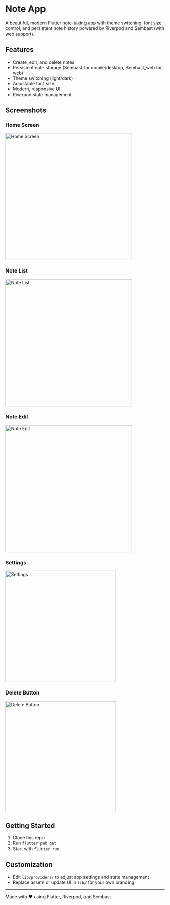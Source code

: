 
# Note App

A beautiful, modern Flutter note-taking app with theme switching, font size control, and persistent note history powered by Riverpod and Sembast (with web support).

## Features
- Create, edit, and delete notes
- Persistent note storage (Sembast for mobile/desktop, Sembast_web for web)
- Theme switching (light/dark)
- Adjustable font size
- Modern, responsive UI
- Riverpod state management

## Screenshots


### Home Screen
<img src="screenshots/home_screen.png" alt="Home Screen" width="400" />

### Note List
<img src="screenshots/notelist.png" alt="Note List" width="400" />

### Note Edit
<img src="screenshots/note_edit.png" alt="Note Edit" width="400" />

### Settings
<img src="screenshots/settings.png" alt="Settings" width="350" />

### Delete Button
<img src="screenshots/delete.png" alt="Delete Button" width="350" />

## Getting Started
1. Clone this repo
2. Run `flutter pub get`
3. Start with `flutter run`

## Customization
- Edit `lib/providers/` to adjust app settings and state management
- Replace assets or update UI in `lib/` for your own branding

---
Made with ❤️ using Flutter, Riverpod, and Sembast
